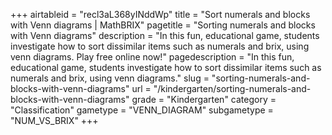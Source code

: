 +++
airtableid = "recl3aL368yINddWp"
title = "Sort numerals and blocks with Venn diagrams | MathBRIX"
pagetitle = "Sorting numerals and blocks with Venn diagrams"
description = "In this fun, educational game, students investigate how to sort dissimilar items such as numerals and brix, using venn diagrams. Play free online now!"
pagedescription = "In this fun, educational game, students investigate how to sort dissimilar items such as numerals and brix, using venn diagrams."
slug = "sorting-numerals-and-blocks-with-venn-diagrams"
url = "/kindergarten/sorting-numerals-and-blocks-with-venn-diagrams"
grade = "Kindergarten"
category = "Classification"
gametype = "VENN_DIAGRAM"
subgametype = "NUM_VS_BRIX"
+++